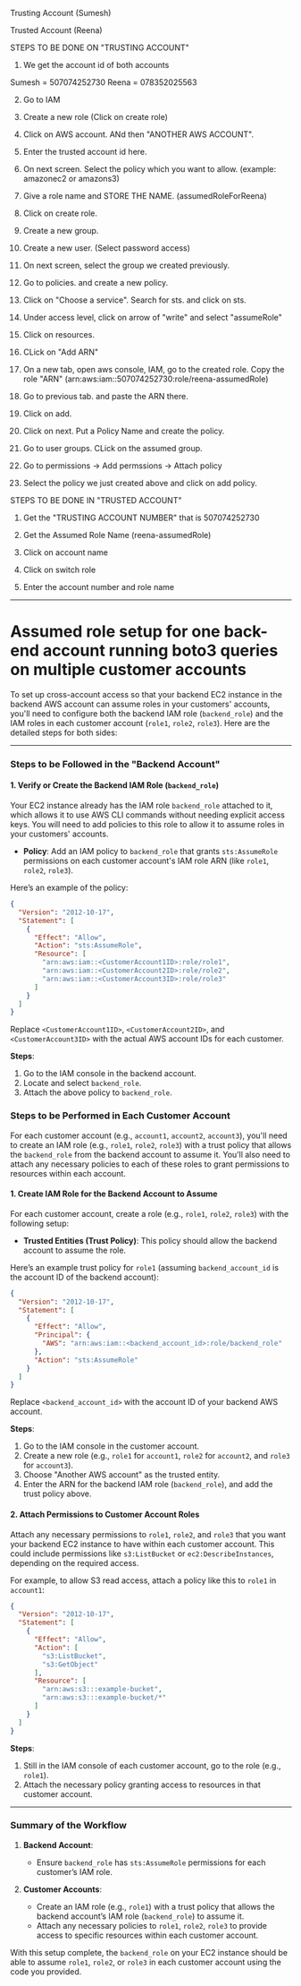 Trusting Account (Sumesh)

Trusted Account (Reena)






STEPS TO BE DONE ON "TRUSTING ACCOUNT"

1. We get the account id of both accounts

Sumesh = 507074252730
Reena = 078352025563


2. Go to IAM

3. Create a new role (Click on create role)

4. Click on AWS account. ANd then "ANOTHER AWS ACCOUNT".

5. Enter the trusted account id here.

6. On next screen. Select the policy which you want to allow. (example: amazonec2 or amazons3)

7. Give a role name and STORE THE NAME. (assumedRoleForReena)

8. Click on create role.

9. Create a new group.

10. Create a new user. (Select password access)

11. On next screen, select the group we created previously.

12. Go to policies. and create a new policy.

13. Click on "Choose a service". Search for sts. and click on sts.

14. Under access level, click on arrow of "write" and select "assumeRole"

15. Click on resources.

16. CLick on "Add ARN"

17. On a new tab, open aws console, IAM, go to the created role. Copy the role "ARN" (arn:aws:iam::507074252730:role/reena-assumedRole)

18. Go to previous tab. and paste the ARN there.

19. Click on add.

20. Click on next. Put a Policy Name and create the policy.

21. Go to user groups. CLick on the assumed group. 

22. Go to permissions -> Add permssions -> Attach policy

23. Select the policy we just created above and click on add policy.







STEPS TO BE DONE IN "TRUSTED ACCOUNT"

1. Get the "TRUSTING ACCOUNT NUMBER" that is 507074252730

2. Get the Assumed Role Name  (reena-assumedRole)

3. Click on account name

4. Click on switch role

5. Enter the account number and role name



---

# Assumed role setup for one back-end account running boto3 queries on multiple customer accounts

To set up cross-account access so that your backend EC2 instance in the backend AWS account can assume roles in your customers' accounts, you'll need to configure both the backend IAM role (`backend_role`) and the IAM roles in each customer account (`role1`, `role2`, `role3`). Here are the detailed steps for both sides:

---

### Steps to be Followed in the "Backend Account"

#### 1. Verify or Create the Backend IAM Role (`backend_role`)
Your EC2 instance already has the IAM role `backend_role` attached to it, which allows it to use AWS CLI commands without needing explicit access keys. You will need to add policies to this role to allow it to assume roles in your customers' accounts.

- **Policy**: Add an IAM policy to `backend_role` that grants `sts:AssumeRole` permissions on each customer account's IAM role ARN (like `role1`, `role2`, `role3`).

Here’s an example of the policy:

```json
{
  "Version": "2012-10-17",
  "Statement": [
    {
      "Effect": "Allow",
      "Action": "sts:AssumeRole",
      "Resource": [
        "arn:aws:iam::<CustomerAccount1ID>:role/role1",
        "arn:aws:iam::<CustomerAccount2ID>:role/role2",
        "arn:aws:iam::<CustomerAccount3ID>:role/role3"
      ]
    }
  ]
}
```

Replace `<CustomerAccount1ID>`, `<CustomerAccount2ID>`, and `<CustomerAccount3ID>` with the actual AWS account IDs for each customer.

**Steps**:
1. Go to the IAM console in the backend account.
2. Locate and select `backend_role`.
3. Attach the above policy to `backend_role`.

### Steps to be Performed in Each Customer Account

For each customer account (e.g., `account1`, `account2`, `account3`), you'll need to create an IAM role (e.g., `role1`, `role2`, `role3`) with a trust policy that allows the `backend_role` from the backend account to assume it. You’ll also need to attach any necessary policies to each of these roles to grant permissions to resources within each account.

#### 1. Create IAM Role for the Backend Account to Assume
For each customer account, create a role (e.g., `role1`, `role2`, `role3`) with the following setup:

- **Trusted Entities (Trust Policy)**: This policy should allow the backend account to assume the role.

Here’s an example trust policy for `role1` (assuming `backend_account_id` is the account ID of the backend account):

```json
{
  "Version": "2012-10-17",
  "Statement": [
    {
      "Effect": "Allow",
      "Principal": {
        "AWS": "arn:aws:iam::<backend_account_id>:role/backend_role"
      },
      "Action": "sts:AssumeRole"
    }
  ]
}
```

Replace `<backend_account_id>` with the account ID of your backend AWS account.

**Steps**:
1. Go to the IAM console in the customer account.
2. Create a new role (e.g., `role1` for `account1`, `role2` for `account2`, and `role3` for `account3`).
3. Choose "Another AWS account" as the trusted entity.
4. Enter the ARN for the backend IAM role (`backend_role`), and add the trust policy above.

#### 2. Attach Permissions to Customer Account Roles
Attach any necessary permissions to `role1`, `role2`, and `role3` that you want your backend EC2 instance to have within each customer account. This could include permissions like `s3:ListBucket` or `ec2:DescribeInstances`, depending on the required access.

For example, to allow S3 read access, attach a policy like this to `role1` in `account1`:

```json
{
  "Version": "2012-10-17",
  "Statement": [
    {
      "Effect": "Allow",
      "Action": [
        "s3:ListBucket",
        "s3:GetObject"
      ],
      "Resource": [
        "arn:aws:s3:::example-bucket",
        "arn:aws:s3:::example-bucket/*"
      ]
    }
  ]
}
```

**Steps**:
1. Still in the IAM console of each customer account, go to the role (e.g., `role1`).
2. Attach the necessary policy granting access to resources in that customer account.

---

### Summary of the Workflow

1. **Backend Account**:
   - Ensure `backend_role` has `sts:AssumeRole` permissions for each customer’s IAM role.
   
2. **Customer Accounts**:
   - Create an IAM role (e.g., `role1`) with a trust policy that allows the backend account’s IAM role (`backend_role`) to assume it.
   - Attach any necessary policies to `role1`, `role2`, `role3` to provide access to specific resources within each customer account.

With this setup complete, the `backend_role` on your EC2 instance should be able to assume `role1`, `role2`, or `role3` in each customer account using the code you provided.
